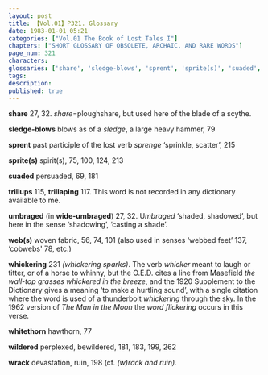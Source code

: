 ```yaml
---
layout: post
title: 【Vol.01】P321. Glossary
date: 1983-01-01 05:21
categories: ["Vol.01 The Book of Lost Tales I"]
chapters: ["SHORT GLOSSARY OF OBSOLETE, ARCHAIC, AND RARE WORDS"]
page_num: 321
characters: 
glossaries: ['share', 'sledge-blows', 'sprent', 'sprite(s)', 'suaded', 'trillups', 'trillaping', 'umbraged', 'web(s)', 'whickering', 'whitethorn', 'wildered', 'wrack']
tags: 
description: 
published: true
---
```


<B>share</B>   27, 32. <I>share=</I>ploughshare, but used here of the blade of a scythe.

<B>sledge-blows</B>   blows as of a <I>sledge</I>, a large heavy hammer, 79

<B>sprent</B>   past participle of the lost verb <I>sprenge</I> ‘sprinkle, scatter’, 215

<B>sprite(s)</B>   spirit(s), 75, 100, 124, 213

<B>suaded</B>   persuaded, 69, 181

<B>trillups</B>    115, <B>trillaping</B> 117. This word is not recorded in any dictionary available to me.

<B>umbraged</B>   (in <B>wide-umbraged</B>) 27, 32. U<I>mbraged</I> ‘shaded, shadowed’, but here in the sense ‘shadowing’, ‘casting a shade’.

<B>web(s)</B>   woven fabric, 56, 74, 101 (also used in senses ‘webbed feet’ 137, ‘cobwebs' 78, etc.)

<B>whickering</B>   231 <I>(whickering sparks)</I>. The verb <I>whicker</I> meant to laugh or titter, or of a horse to whinny, but the O.E.D. cites a line from Masefield <I>the wall-top grasses whickered in the breeze</I>, and the 1920 Supplement to the Dictionary gives a meaning ‘to make a hurtling sound’, with a single citation where the word is used of a thunderbolt <I>whickering</I> through the sky. In the 1962 version of <I>The Man in the Moon</I> the <I>word flickering</I> occurs in this verse.

<B>whitethorn</B>   hawthorn, 77

<B>wildered</B>   perplexed, bewildered, 181, 183, 199, 262

<B>wrack</B>   devastation, ruin, 198 (cf. <I>(w)rack and ruin)</I>.


